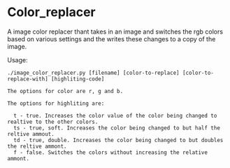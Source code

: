 # Color_replacer
A image color replacer thant takes in an image and switches the rgb colors based on various settings and the writes these changes to a copy of the image.

Usage: 

    ./image_color_replacer.py [filename] [color-to-replace] [color-to-replace-with] [highliting-code]
    
    The options for color are r, g and b.
    
    The options for highliting are:
      
      t - true. Increases the color value of the color being changed to realtive to the other colors.
      ts - true, soft. Increases the color being changed to but half the reltive ammout.
      td - true, double. Increases the color being changed to but doubles the reltive ammont.
      f - false. Switches the colors without increasing the relative ammont.
